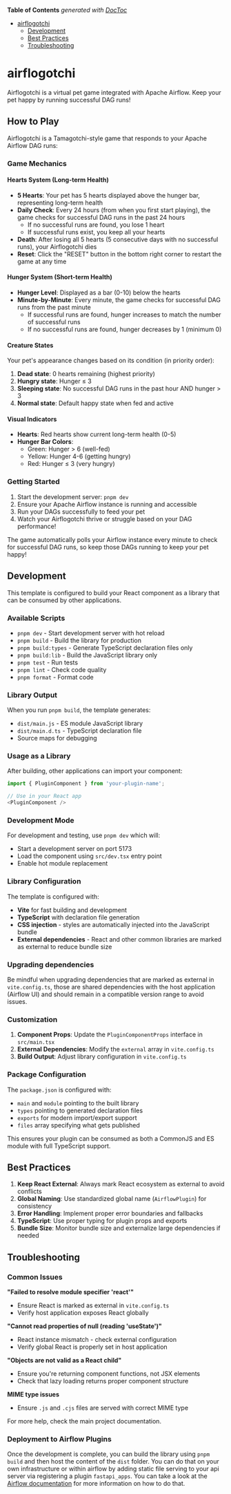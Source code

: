 <!-- START doctoc generated TOC please keep comment here to allow auto update -->
<!-- DON'T EDIT THIS SECTION, INSTEAD RE-RUN doctoc TO UPDATE -->
**Table of Contents**  *generated with [DocToc](https://github.com/thlorenz/doctoc)*

- [airflogotchi](#project_name)
  - [Development](#development)
  - [Best Practices](#best-practices)
  - [Troubleshooting](#troubleshooting)

<!-- END doctoc generated TOC please keep comment here to allow auto update -->

# airflogotchi

Airflogotchi is a virtual pet game integrated with Apache Airflow. Keep your pet happy by running successful DAG runs!

## How to Play

Airflogotchi is a Tamagotchi-style game that responds to your Apache Airflow DAG runs:

### Game Mechanics

#### Hearts System (Long-term Health)
- **5 Hearts**: Your pet has 5 hearts displayed above the hunger bar, representing long-term health
- **Daily Check**: Every 24 hours (from when you first start playing), the game checks for successful DAG runs in the past 24 hours
  - If no successful runs are found, you lose 1 heart
  - If successful runs exist, you keep all your hearts
- **Death**: After losing all 5 hearts (5 consecutive days with no successful runs), your Airflogotchi dies
- **Reset**: Click the "RESET" button in the bottom right corner to restart the game at any time

#### Hunger System (Short-term Health)
- **Hunger Level**: Displayed as a bar (0-10) below the hearts
- **Minute-by-Minute**: Every minute, the game checks for successful DAG runs from the past minute
  - If successful runs are found, hunger increases to match the number of successful runs
  - If no successful runs are found, hunger decreases by 1 (minimum 0)

#### Creature States
Your pet's appearance changes based on its condition (in priority order):
1. **Dead state**: 0 hearts remaining (highest priority)
2. **Hungry state**: Hunger ≤ 3
3. **Sleeping state**: No successful DAG runs in the past hour AND hunger > 3
4. **Normal state**: Default happy state when fed and active

#### Visual Indicators
- **Hearts**: Red hearts show current long-term health (0-5)
- **Hunger Bar Colors**:
  - Green: Hunger > 6 (well-fed)
  - Yellow: Hunger 4-6 (getting hungry)
  - Red: Hunger ≤ 3 (very hungry)

### Getting Started

1. Start the development server: `pnpm dev`
2. Ensure your Apache Airflow instance is running and accessible
3. Run your DAGs successfully to feed your pet
4. Watch your Airflogotchi thrive or struggle based on your DAG performance!

The game automatically polls your Airflow instance every minute to check for successful DAG runs, so keep those DAGs running to keep your pet happy!

## Development

This template is configured to build your React component as a library that can be consumed by other applications.

### Available Scripts

- `pnpm dev` - Start development server with hot reload
- `pnpm build` - Build the library for production
- `pnpm build:types` - Generate TypeScript declaration files only
- `pnpm build:lib` - Build the JavaScript library only
- `pnpm test` - Run tests
- `pnpm lint` - Check code quality
- `pnpm format` - Format code

### Library Output

When you run `pnpm build`, the template generates:

- `dist/main.js` - ES module JavaScript library
- `dist/main.d.ts` - TypeScript declaration file
- Source maps for debugging

### Usage as a Library

After building, other applications can import your component:

```typescript
import { PluginComponent } from 'your-plugin-name';

// Use in your React app
<PluginComponent />
```

### Development Mode

For development and testing, use `pnpm dev` which will:

- Start a development server on port 5173
- Load the component using `src/dev.tsx` entry point
- Enable hot module replacement

### Library Configuration

The template is configured with:

- **Vite** for fast building and development
- **TypeScript** with declaration file generation
- **CSS injection** - styles are automatically injected into the JavaScript bundle
- **External dependencies** - React and other common libraries are marked as external to reduce bundle size

### Upgrading dependencies

Be mindful when upgrading dependencies that are marked as external in `vite.config.ts`, those are shared dependencies with the host application
(Airflow UI) and should remain in a compatible version range to avoid issues.

### Customization

1. **Component Props**: Update the `PluginComponentProps` interface in `src/main.tsx`
2. **External Dependencies**: Modify the `external` array in `vite.config.ts`
3. **Build Output**: Adjust library configuration in `vite.config.ts`

### Package Configuration

The `package.json` is configured with:

- `main` and `module` pointing to the built library
- `types` pointing to generated declaration files
- `exports` for modern import/export support
- `files` array specifying what gets published

This ensures your plugin can be consumed as both a CommonJS and ES module with full TypeScript support.

## Best Practices

1. **Keep React External**: Always mark React ecosystem as external to avoid conflicts
2. **Global Naming**: Use standardized global name (`AirflowPlugin`) for consistency
3. **Error Handling**: Implement proper error boundaries and fallbacks
4. **TypeScript**: Use proper typing for plugin props and exports
5. **Bundle Size**: Monitor bundle size and externalize large dependencies if needed

## Troubleshooting

### Common Issues

**"Failed to resolve module specifier 'react'"**

- Ensure React is marked as external in `vite.config.ts`
- Verify host application exposes React globally

**"Cannot read properties of null (reading 'useState')"**

- React instance mismatch - check external configuration
- Verify global React is properly set in host application

**"Objects are not valid as a React child"**

- Ensure you're returning component functions, not JSX elements
- Check that lazy loading returns proper component structure

**MIME type issues**

- Ensure `.js` and `.cjs` files are served with correct MIME type

For more help, check the main project documentation.

### Deployment to Airflow Plugins

Once the development is complete, you can build the library using `pnpm build` and then host the content of the `dist` folder. You can do that on your own infrastructure or within airflow
by adding static file serving to your api server via registering a plugin `fastapi_apps`. You can take a look at the [Airflow documentation](https://airflow.apache.org/docs/apache-airflow/stable/plugins.html) for more information on how to do that.
